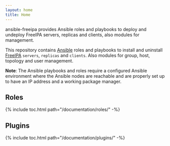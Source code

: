 ```yaml
---
layout: home
title: Home
---
```


ansible-freeipa provides Ansible roles and playbooks to deploy and undeploy FreeIPA servers, replicas and clients, also modules for management.

This repository contains [Ansible](https://www.ansible.com/) roles and playbooks to install and uninstall [FreeIPA](https://www.freeipa.org/) `servers`, `replicas` and `clients`. Also modules for group, host, topology and user management.

**Note**: The Ansible playbooks and roles require a configured Ansible environment where the Ansible nodes are reachable and are properly set up to have an IP address and a working package manager.

## Roles

{% include toc.html path="/documentation/roles/" -%}

## Plugins

{% include toc.html path="/documentation/plugins/" -%}

